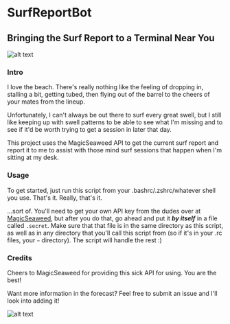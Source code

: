 # SurfReportBot

## Bringing the Surf Report to a Terminal Near You

![alt text](https://bodyboard-holidays.com/wp-content/uploads/photo-gallery/imports//Indonesia%20Waves/scar_barrel.jpg)

### Intro
I love the beach. There's really nothing like the feeling of dropping in,
stalling a bit, getting tubed, then flying out of the barrel to the cheers of
your mates from the lineup.

Unfortunately, I can't always be out there to surf every great swell, but I
still like keeping up with swell patterns to be able to see what I'm missing and
to see if it'd be worth trying to get a session in later that day.

This project uses the MagicSeaweed API to get the current surf report and report
it to me to assist with those mind surf sessions that happen when I'm sitting at
my desk.

### Usage
To get started, just run this script from your .bashrc/.zshrc/whatever shell you
use. That's it. Really, that's it.

...sort of. You'll need to get your own API key from the dudes over at
[MagicSeaweed](https://magicseaweed.com/developer/terms-and-conditions), but
after you do that, go ahead and put it __*by itself*__ in a file called
`.secret`. Make sure that that file is in the same directory as this script, as
well as in any directory that you'll call this script from (so if it's in your
.rc files, your `~` directory). The script will handle the rest :)

### Credits
Cheers to MagicSeaweed for providing this sick API for using. You are the
best!

Want more information in the forecast? Feel free to submit an issue and I'll look
into adding it!

![alt text](https://im-1-uk.msw.ms/msw_powered_by.png)

